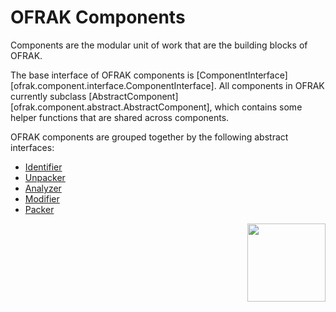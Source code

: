 # OFRAK Components
Components are the modular unit of work that are the building blocks of OFRAK.

The base interface of OFRAK components is [ComponentInterface][ofrak.component.interface.ComponentInterface]. All components in OFRAK currently subclass [AbstractComponent][ofrak.component.abstract.AbstractComponent], which contains some helper functions that are shared across components.

OFRAK components are grouped together by the following abstract interfaces:

- [Identifier](identifier.md)
- [Unpacker](unpacker.md)
- [Analyzer](analyzer.md)
- [Modifier](modifier.md)
- [Packer](packer.md)

<div align="right">
<img src="../../../assets/square_04.png" width="125" height="125">
</div>
